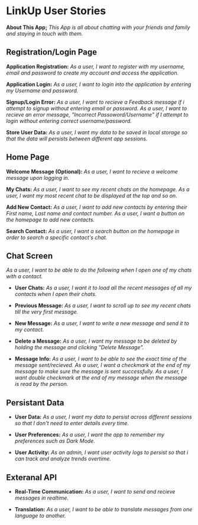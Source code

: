 # LinkUp User Stories

**About This App;**
_This App is all about chatting with your friends and family and staying in touch with them._

## Registration/Login Page

**Application Registration:**
_As a user, I want to register with my username, email and password to create my account and access the application._

**Application Login:**
_As a user, I want to login into the application by entering my Username and password._

**Signup/Login Error:**
_As a user, I want to recieve a Feedback message if i attempt to signup without entering email or password._
_As a user, I want to recieve an error message, "Incorrect Passoword/Username" if I attempt to login without entering correct username/password._

**Store User Data:**
_As a user, I want my data to be saved in local storage so that the data will persists between different app sessions._

## Home Page

**Welcome Message (Optional):**
_As a user, I want to recieve a welcome message upon logging in._

**My Chats:**
_As a user, I want to see my recent chats on the homepage._
_As a user, I want my most recent chat to be displayed at the top and so on._

**Add New Contact:**
_As a user, I want to add new contacts by entering their First name, Last name and contact number._
_As a user, I want a button on the homepage to add new contacts._

**Search Contact:**
_As a user, I want a search button on the homepage in order to search a specific contact's chat._

## Chat Screen
_As a user, I want to be able to do the following when I open one of my chats with a contact._

- **User Chats:**
_As a user, I want it to load  all the recent messages of all my contacts when I open their chats._

- **Previous Message:**
_As a user, I want to scroll up to see my recent chats till the very first message._

- **New Message:**
_As a user, I want to write a new message and send it to my contact._

- **Delete a Message:**
_As a user, I want my message to be deleted by holding the message and clicking "Delete Message"._

- **Message Info:**
_As a user, I want to be able to see the exact time of the message sent/recieved._
_As a user, I want a checkmark at the end of my message to make sure the message is sent successfully._
_As a user, I want double checkmark at the end of my message when the message is read by the person._

## Persistant Data
- **User Data:**
_As a user, I want my data to persist across different sessions so that I don't need to enter details every time._

- **User Preferences:**
_As a user, I want the app to remember my preferences such as Dark Mode._

- **User Activity:**
_As an admin, I want user activity logs to persist so that i can track and analyze trends overtime._

## Exteranal API

- **Real-Time Communication:**
_As a user, I want to send and recieve messages in realtime._

- **Translation:**
_As a user, I want to be able to translate messages from one language to another._








